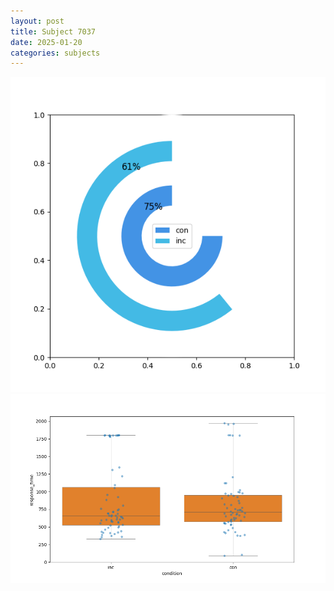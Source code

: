 ```yaml
---
layout: post
title: Subject 7037
date: 2025-01-20
categories: subjects
---
```


![](data/7037/run-3/7037_accuracy_by_condition.png)
![](data/7037/run-3/7037_rt.png)
